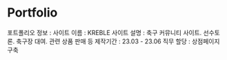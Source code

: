 # Portfolio


포트폴리오 정보 : 
사이트 이름 : KREBLE
사이트 설명 : 축구 커뮤니티 사이트. 선수토론. 축구장 대여. 관련 상품 판매 등
제작기간 : 23.03 - 23.06
직무 할당 : 상점페이지 구축
